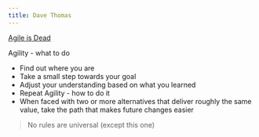 ```yaml
---
title: Dave Thomas
---
```


[Agile is Dead](https://www.youtube.com/watch?v=a-BOSpxYJ9M)

Agility - what to do
* Find out where you are
* Take a small step towards your goal
* Adjust your understanding based on what you learned
* Repeat
Agility - how to do it
* When faced with two or more alternatives that deliver roughly the same value,
  take the path that makes future changes easier

> No rules are universal (except this one)
